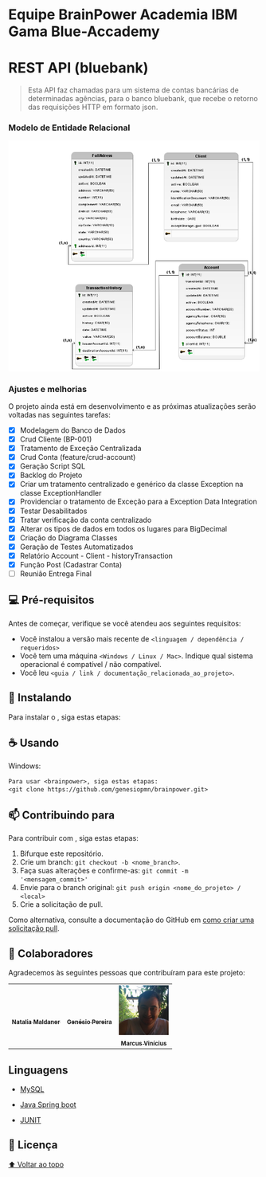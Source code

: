 # Equipe BrainPower Academia IBM Gama Blue-Accademy

# REST API (bluebank)
> Esta API faz chamadas para um sistema de contas bancárias de determinadas agências, para o banco bluebank, que recebe o retorno das requisições HTTP em formato json.


### Modelo de Entidade Relacional
<img src="https://github.com/genesiopmn/brainpower/blob/master/API%20Rest_V2.png" alt="Modelo de Entidade Relacional">


### Ajustes e melhorias

O projeto ainda está em desenvolvimento e as próximas atualizações serão voltadas nas seguintes tarefas:

- [x] Modelagem do Banco de Dados
- [x] Crud Cliente (BP-001)
- [x] Tratamento de Exceção Centralizada
- [x] Crud Conta (feature/crud-account)
- [x] Geração Script SQL
- [x] Backlog do Projeto
- [x] Criar um tratamento centralizado e genérico da classe Exception na classe ExceptionHandler
- [x] Providenciar o tratamento de Exceção para a Exception Data Integration
- [x] Testar Desabilitados
- [x] Tratar verificação da conta centralizado
- [x] Alterar os tipos de dados em todos os lugares para BigDecimal
- [x] Criação do Diagrama Classes
- [x] Geração de Testes Automatizados
- [x] Relatório Account - Client - historyTransaction
- [x] Função Post (Cadastrar Conta)
- [ ] Reunião Entrega Final

## 💻 Pré-requisitos

Antes de começar, verifique se você atendeu aos seguintes requisitos:
<!---Estes são apenas requisitos de exemplo. Adicionar, duplicar ou remover conforme necessário--->
* Você instalou a versão mais recente de `<linguagem / dependência / requeridos>`
* Você tem uma máquina `<Windows / Linux / Mac>`. Indique qual sistema operacional é compatível / não compatível.
* Você leu `<guia / link / documentação_relacionada_ao_projeto>`.

## 🚀 Instalando <brainpower>

Para instalar o <brainpower>, siga estas etapas:
## ☕ Usando <brainpower>
Windows:
```
Para usar <brainpower>, siga estas etapas:
<git clone https://github.com/genesiopmn/brainpower.git>
```


<!--- Adicione comandos de execução e exemplos que você acha que os usuários acharão úteis. Fornece uma referência de opções para pontos de bônus! --->

## 📫 Contribuindo para <brainpower>
<!---Se o seu README for longo ou se você tiver algum processo ou etapas específicas que deseja que os contribuidores sigam, considere a criação de um arquivo CONTRIBUTING.md separado--->
Para contribuir com <brainpower>, siga estas etapas:

1. Bifurque este repositório.
2. Crie um branch: `git checkout -b <nome_branch>`.
3. Faça suas alterações e confirme-as: `git commit -m '<mensagem_commit>'`
4. Envie para o branch original: `git push origin <nome_do_projeto> / <local>`
5. Crie a solicitação de pull.

Como alternativa, consulte a documentação do GitHub em [como criar uma solicitação pull](https://help.github.com/en/github/collaborating-with-issues-and-pull-requests/creating-a-pull-request).

## 🤝 Colaboradores

Agradecemos às seguintes pessoas que contribuíram para este projeto:

<table>
  <tr>
    <td align="center">
      <a href="#">
        <img src="https://trello-members.s3.amazonaws.com/58a0b39d528bd66fd8deaa8f/f34bc0899a13bb4be201ef338e5f4247/original.png" width="100px;" alt=""/><br>
        <sub>
          <b>Natalia Maldaner</b>
        </sub>
      </a>
    </td>
    <td align="center">
      <a href="#">
        <img src="https://trello-members.s3.amazonaws.com/5e15d6f6903f2771272dd3e7/d84d242ed987cacde40d15abdd12855b/original.png" width="100px;" alt=""/><br>
        <sub>
          <b>Genésio Pereira</b>
        </sub>
      </a>
    </td>
    <td align="center">
      <a href="#">
        <img src="https://github.com/genesiopmn/brainpower/blob/master/MarcusVinicius.jpg" width="100px;" alt=""/><br>
        <sub>
          <b>Marcus Vinícius</b>
        </sub>
      </a>
    </td>
  </tr>
</table>

## Linguagens 

* [MySQL](https://mysql.com/)
    
* [Java Spring boot](https://java.com)
<!--- [Spring boot](https://spring.io) --->
* [JUNIT](https://junit.org)

## 📝 Licença

<!--- Esse projeto está sob licença. Veja o arquivo [LICENÇA](LICENSE.md) para mais detalhes --->

[⬆ Voltar ao topo](#genesiopmn/brainpower)<br>
